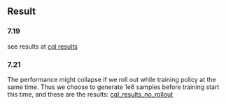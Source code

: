 ## Result

### 7.19

see  results at  [cql results](https://wandb.ai/zeyuzhang/SimpleSAC--sac/runs/7128548fd2474483beb69e9ea767615d?workspace=user-zeyuzhang) 

### 7.21

The performance might collapse if we roll out while training policy at the same time. Thus we choose to generate 1e6 samples before training start this time, and these are the results: [cql_results_no_rollout](https://wandb.ai/zeyuzhang/SimpleSAC--sac/runs/736a02bb20274e3a8abadca044108214) 
